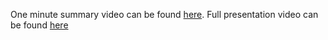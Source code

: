 One minute summary video can be found [here](https://drive.google.com/file/d/13l3q-6HQJF3x47hlnzBCqMukFmvoXgcL/view?usp=sharing).
Full presentation video can be found [here](https://drive.google.com/file/d/1OVJ615j79WIDart22QirkHvooM7jkwSq/view?usp=sharing)
